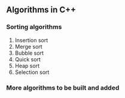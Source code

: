 ## Algorithms in C++

### Sorting algorithms 
1. Insertion sort
2. Merge sort
3. Bubble sort
4. Quick sort
5. Heap sort
6. Selection sort

### More algorithms to be built and added

